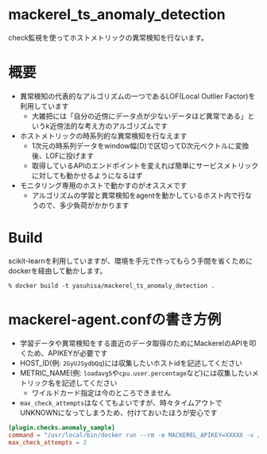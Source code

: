 # mackerel_ts_anomaly_detection
check監視を使ってホストメトリックの異常検知を行ないます。

# 概要
- 異常検知の代表的なアルゴリズムの一つであるLOF(Local Outlier Factor)を利用しています
  - 大雑把には「自分の近傍にデータ点が少ないデータほど異常である」というk近傍法的な考え方のアルゴリズムです
- ホストメトリックの時系列的な異常検知を行なえます
  - 1次元の時系列データをwindow幅(D)で区切ってD次元ベクトルに変換後、LOFに投げます
  - 取得しているAPIのエンドポイントを変えれば簡単にサービスメトリックに対しても動かせるようになるはず
- モニタリング専用のホストで動かすのがオススメです
  - アルゴリズムの学習と異常検知をagentを動かしているホスト内で行なうので、多少負荷がかかります

# Build
scikit-learnを利用していますが、環境を手元で作ってもらう手間を省くためにdockerを経由して動かします。

```
% docker build -t yasuhisa/mackerel_ts_anomaly_detection .
```

# mackerel-agent.confの書き方例
- 学習データや異常検知をする直近のデータ取得のためにMackerelのAPIを叩くため、APIKEYが必要です
- HOST_ID(例: `2GyUJSydbQq`)には収集したいホストidを記述してください
- METRIC_NAME(例: `loadavg5`や`cpu.user.percentage`など)には収集したいメトリック名を記述してください
  - ワイルドカード指定は今のところできません
- `max_check_attempts`はなくてもよいですが、時々タイムアウトでUNKNOWNになってしまうため、付けておいたほうが安心です

```conf
[plugin.checks.anomaly_sample]
command = "/usr/local/bin/docker run --rm -e MACKEREL_APIKEY=XXXXX -v /tmp:/tmp yasuhisa/mackerel_ts_anomaly_detection /app/run.sh HOST_ID METRIC_NAME"
max_check_attempts = 2
```
